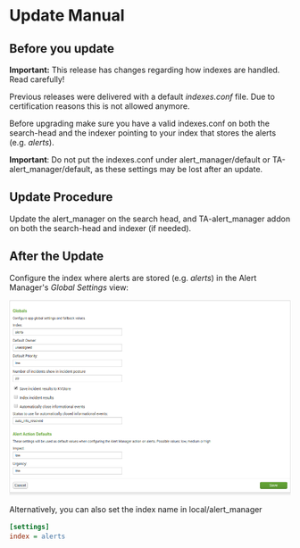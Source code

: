 # Update Manual

## Before you update

**Important:** This release has changes regarding how indexes are handled. Read carefully!

Previous releases were delivered with a default _indexes.conf_ file. Due to certification reasons this is not allowed anymore.

Before upgrading make sure you have a valid indexes.conf on both the search-head and the indexer pointing to your index that stores the alerts (e.g. _alerts_).

**Important**: Do not put the indexes.conf under alert_manager/default or TA-alert_manager/default, as these settings may be lost after an update.

## Update Procedure

Update the alert_manager on the search head, and TA-alert_manager addon on both the search-head and indexer (if needed).

## After the Update

Configure the index where alerts are stored (e.g. _alerts_) in the Alert Manager's _Global Settings_ view:

![Screenshot](img/im_global_settings.png)

Alternatively, you can also set the index name in local/alert_manager

```ini
[settings]
index = alerts
```